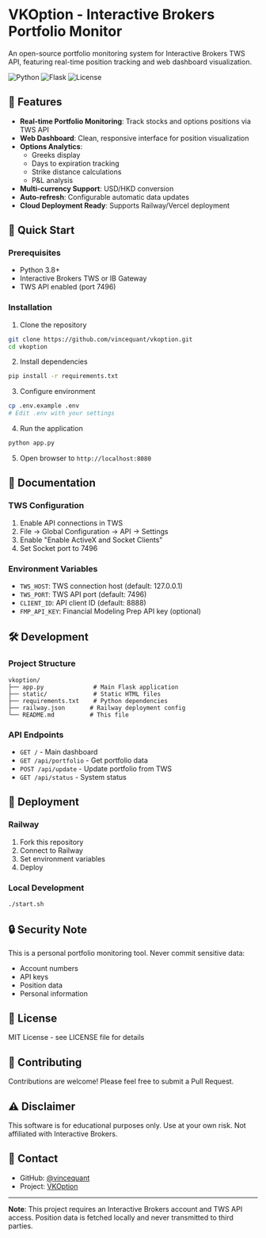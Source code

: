 # VKOption - Interactive Brokers Portfolio Monitor

An open-source portfolio monitoring system for Interactive Brokers TWS API, featuring real-time position tracking and web dashboard visualization.

![Python](https://img.shields.io/badge/python-3.8+-blue.svg)
![Flask](https://img.shields.io/badge/flask-3.0.0-green.svg)
![License](https://img.shields.io/badge/license-MIT-blue.svg)

## 🌟 Features

- **Real-time Portfolio Monitoring**: Track stocks and options positions via TWS API
- **Web Dashboard**: Clean, responsive interface for position visualization
- **Options Analytics**: 
  - Greeks display
  - Days to expiration tracking
  - Strike distance calculations
  - P&L analysis
- **Multi-currency Support**: USD/HKD conversion
- **Auto-refresh**: Configurable automatic data updates
- **Cloud Deployment Ready**: Supports Railway/Vercel deployment

## 🚀 Quick Start

### Prerequisites
- Python 3.8+
- Interactive Brokers TWS or IB Gateway
- TWS API enabled (port 7496)

### Installation

1. Clone the repository
```bash
git clone https://github.com/vincequant/vkoption.git
cd vkoption
```

2. Install dependencies
```bash
pip install -r requirements.txt
```

3. Configure environment
```bash
cp .env.example .env
# Edit .env with your settings
```

4. Run the application
```bash
python app.py
```

5. Open browser to `http://localhost:8080`

## 📖 Documentation

### TWS Configuration
1. Enable API connections in TWS
2. File → Global Configuration → API → Settings
3. Enable "Enable ActiveX and Socket Clients"
4. Set Socket port to 7496

### Environment Variables
- `TWS_HOST`: TWS connection host (default: 127.0.0.1)
- `TWS_PORT`: TWS API port (default: 7496)
- `CLIENT_ID`: API client ID (default: 8888)
- `FMP_API_KEY`: Financial Modeling Prep API key (optional)

## 🛠️ Development

### Project Structure
```
vkoption/
├── app.py              # Main Flask application
├── static/             # Static HTML files
├── requirements.txt    # Python dependencies
├── railway.json       # Railway deployment config
└── README.md          # This file
```

### API Endpoints
- `GET /` - Main dashboard
- `GET /api/portfolio` - Get portfolio data
- `POST /api/update` - Update portfolio from TWS
- `GET /api/status` - System status

## 🚀 Deployment

### Railway
1. Fork this repository
2. Connect to Railway
3. Set environment variables
4. Deploy

### Local Development
```bash
./start.sh
```

## 🔒 Security Note

This is a personal portfolio monitoring tool. Never commit sensitive data:
- Account numbers
- API keys
- Position data
- Personal information

## 📄 License

MIT License - see LICENSE file for details

## 🤝 Contributing

Contributions are welcome! Please feel free to submit a Pull Request.

## ⚠️ Disclaimer

This software is for educational purposes only. Use at your own risk. Not affiliated with Interactive Brokers.

## 📧 Contact

- GitHub: [@vincequant](https://github.com/vincequant)
- Project: [VKOption](https://github.com/vincequant/vkoption)

---

**Note**: This project requires an Interactive Brokers account and TWS API access. Position data is fetched locally and never transmitted to third parties.